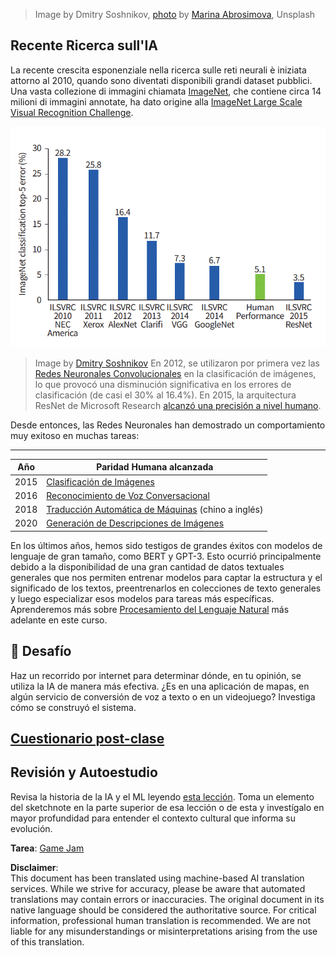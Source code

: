> Image by Dmitry Soshnikov, [photo](https://unsplash.com/photos/r8LmVbUKgns) by [Marina Abrosimova](https://unsplash.com/@abrosimova_marina_foto), Unsplash

## Recente Ricerca sull'IA

La recente crescita esponenziale nella ricerca sulle reti neurali è iniziata attorno al 2010, quando sono diventati disponibili grandi dataset pubblici. Una vasta collezione di immagini chiamata [ImageNet](https://en.wikipedia.org/wiki/ImageNet), che contiene circa 14 milioni di immagini annotate, ha dato origine alla [ImageNet Large Scale Visual Recognition Challenge](https://image-net.org/challenges/LSVRC/).

![Accuratezza ILSVRC](../../../../lessons/1-Intro/images/ilsvrc.gif)

> Image by [Dmitry Soshnikov](http://soshnikov.com)
En 2012, se utilizaron por primera vez las [Redes Neuronales Convolucionales](../4-ComputerVision/07-ConvNets/README.md) en la clasificación de imágenes, lo que provocó una disminución significativa en los errores de clasificación (de casi el 30% al 16.4%). En 2015, la arquitectura ResNet de Microsoft Research [alcanzó una precisión a nivel humano](https://doi.org/10.1109/ICCV.2015.123).

Desde entonces, las Redes Neuronales han demostrado un comportamiento muy exitoso en muchas tareas:

---

Año | Paridad Humana alcanzada
-----|--------
2015 | [Clasificación de Imágenes](https://doi.org/10.1109/ICCV.2015.123)
2016 | [Reconocimiento de Voz Conversacional](https://arxiv.org/abs/1610.05256)
2018 | [Traducción Automática de Máquinas](https://arxiv.org/abs/1803.05567) (chino a inglés)
2020 | [Generación de Descripciones de Imágenes](https://arxiv.org/abs/2009.13682)

En los últimos años, hemos sido testigos de grandes éxitos con modelos de lenguaje de gran tamaño, como BERT y GPT-3. Esto ocurrió principalmente debido a la disponibilidad de una gran cantidad de datos textuales generales que nos permiten entrenar modelos para captar la estructura y el significado de los textos, preentrenarlos en colecciones de texto generales y luego especializar esos modelos para tareas más específicas. Aprenderemos más sobre [Procesamiento del Lenguaje Natural](../5-NLP/README.md) más adelante en este curso.

## 🚀 Desafío

Haz un recorrido por internet para determinar dónde, en tu opinión, se utiliza la IA de manera más efectiva. ¿Es en una aplicación de mapas, en algún servicio de conversión de voz a texto o en un videojuego? Investiga cómo se construyó el sistema.

## [Cuestionario post-clase](https://red-field-0a6ddfd03.1.azurestaticapps.net/quiz/201)

## Revisión y Autoestudio

Revisa la historia de la IA y el ML leyendo [esta lección](https://github.com/microsoft/ML-For-Beginners/tree/main/1-Introduction/2-history-of-ML). Toma un elemento del sketchnote en la parte superior de esa lección o de esta y investígalo en mayor profundidad para entender el contexto cultural que informa su evolución.

**Tarea**: [Game Jam](assignment.md)

**Disclaimer**:  
This document has been translated using machine-based AI translation services. While we strive for accuracy, please be aware that automated translations may contain errors or inaccuracies. The original document in its native language should be considered the authoritative source. For critical information, professional human translation is recommended. We are not liable for any misunderstandings or misinterpretations arising from the use of this translation.